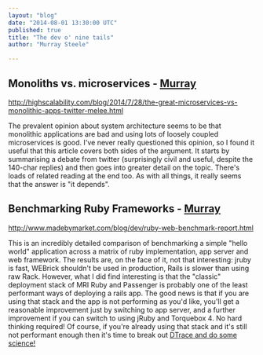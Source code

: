 ```yaml
---
layout: "blog"
date: "2014-08-01 13:30:00 UTC"
published: true
title: "The dev o' nine tails"
author: "Murray Steele"

---
```


## Monoliths vs. microservices - [Murray](http://www.unboxedconsulting.com/people/murray-steele)

http://highscalability.com/blog/2014/7/28/the-great-microservices-vs-monolithic-apps-twitter-melee.html

The prevalent opinion about system architecture seems to be that monolithic applications are bad and using lots of loosely coupled microservices is good. I've never really questioned this opinion, so I found it useful that this article covers both sides of the argument. It starts by summarising a debate from twitter (surprisingly civil and useful, despite the 140-char replies) and then goes into greater detail on the topic. There's loads of related reading at the end too. As with all things, it really seems that the answer is "it depends".

## Benchmarking Ruby Frameworks - [Murray](http://www.unboxedconsulting.com/murray-steele)

http://www.madebymarket.com/blog/dev/ruby-web-benchmark-report.html

This is an incredibly detailed comparison of benchmarking a simple "hello world" application across a matrix of ruby implementation, app server and web framework. The results are, on the face of it, not that interesting: jruby is fast, WEBrick shouldn't be used in production, Rails is slower than using raw Rack. However, what I did find interesting is that the "classic" deployment stack of MRI Ruby and Passenger is probably one of the least performant ways of deploying a rails app. The good news is that if you are using that stack and the app is not performing as you'd like, you'll get a reasonable improvement just by switching to app server, and a further improvement if you can switch to using jRuby and Torquebox 4. No hard thinking required! Of course, if you're already using that stack and it's still not performant enough then it's time to break out [DTrace and do some science!](http://tenderlovemaking.com/2011/12/05/profiling-rails-startup-with-dtrace.html)


